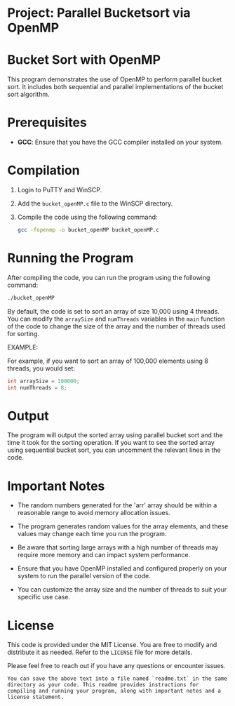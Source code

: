 # Project: Parallel Bucketsort via OpenMP

# Bucket Sort with OpenMP

This program demonstrates the use of OpenMP to perform parallel bucket sort. It includes both sequential and parallel implementations of the bucket sort algorithm.

# Prerequisites

- **GCC**: Ensure that you have the GCC compiler installed on your system.

# Compilation

1. Login to PuTTY and WinSCP.

2. Add the `bucket_openMP.c` file to the WinSCP directory.

3. Compile the code using the following command:

    ```bash
    gcc -fopenmp -o bucket_openMP bucket_openMP.c
    ```

# Running the Program

After compiling the code, you can run the program using the following command:

```bash
./bucket_openMP
```

By default, the code is set to sort an array of size 10,000 using 4 threads. You can modify the `arraySize` and `numThreads` variables in the `main` function of the code to change the size of the array and the number of threads used for sorting.

EXAMPLE:

For example, if you want to sort an array of 100,000 elements using 8 threads, you would set:

```c
int arraySize = 100000;
int numThreads = 8;
```

# Output

The program will output the sorted array using parallel bucket sort and the time it took for the sorting operation. If you want to see the sorted array using sequential bucket sort, you can uncomment the relevant lines in the code.

# Important Notes

- The random numbers generated for the 'arr' array should be within a reasonable range to avoid memory allocation issues.
  
- The program generates random values for the array elements, and these values may change each time you run the program.

- Be aware that sorting large arrays with a high number of threads may require more memory and can impact system performance.

- Ensure that you have OpenMP installed and configured properly on your system to run the parallel version of the code.

- You can customize the array size and the number of threads to suit your specific use case.

# License

This code is provided under the MIT License. You are free to modify and distribute it as needed. Refer to the `LICENSE` file for more details.

Please feel free to reach out if you have any questions or encounter issues.

```
You can save the above text into a file named `readme.txt` in the same directory as your code. This readme provides instructions for compiling and running your program, along with important notes and a license statement.
